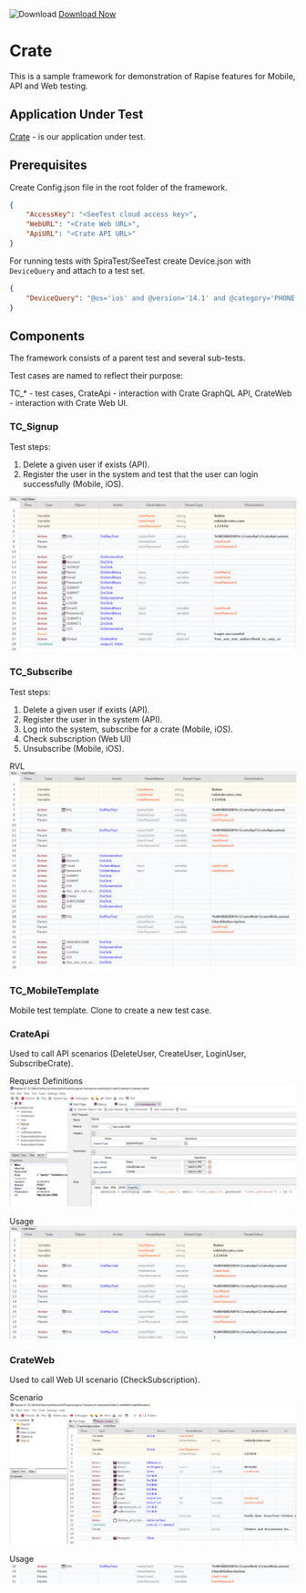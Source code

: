 ![Download](https://github.githubassets.com/images/icons/emoji/unicode/23ec.png?v8) [Download Now](https://inflectra.github.io/DownGit/#/home?url=https://github.com/Inflectra/rapise-framework-examples/tree/master/Crate)

# Crate

This is a sample framework for demonstration of Rapise features for Mobile, API and Web testing. 

## Application Under Test

[Crate](https://github.com/atulmy/crate) - is our application under test.

## Prerequisites

Create Config.json file in the root folder of the framework.

```json
{
	"AccessKey": "<SeeTest cloud access key>",
	"WebURL": "<Crate Web URL>",
	"ApiURL": "<Crate API URL>"
}
```

For running tests with SpiraTest/SeeTest create Device.json with `DeviceQuery` and attach to a test set.

```json
{
	"DeviceQuery": "@os='ios' and @version='14.1' and @category='PHONE'"
}
```

## Components

The framework consists of a parent test and several sub-tests.

Test cases are named to reflect their purpose:

TC_\* - test cases,
CrateApi - interaction with Crate GraphQL API,
CrateWeb - interaction with Crate Web UI.

### TC_Signup

Test steps:

1. Delete a given user if exists (API).
2. Register the user in the system and test that the user can login successfully (Mobile, iOS).

![TC_Signup test case](./Media/TC_Signup.png)

### TC_Subscribe

Test steps:

1. Delete a given user if exists (API).
2. Register the user in the system (API).
3. Log into the system, subscribe for a crate (Mobile, iOS).
4. Check subscription (Web UI)
5. Unsubscribe (Mobile, iOS).

RVL
![TC_Subscribe test case](./Media/TC_Subscribe.png)

### TC_MobileTemplate

Mobile test template. Clone to create a new test case.

### CrateApi

Used to call API scenarios (DeleteUser, CreateUser, LoginUser, SubscribeCrate).

Request Definitions
![CrateApi definitions](./Media/RapiseCrateApiEndpoints.png)

Usage
![CrateApi calls](./Media/RapiseCrateApiCalls.png)

### CrateWeb

Used to call Web UI scenario (CheckSubscription).

Scenario
![CrateWeb scenario](./Media/RapiseCrateWebScenario.png)

Usage
![CrateWeb call](./Media/RapiseCrateWebCall.png)




